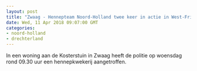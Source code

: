 ```yaml
---
layout: post
title: "Zwaag - Hennepteam Noord-Holland twee keer in actie in West-Friesland"
date: Wed, 11 Apr 2018 09:07:00 GMT
categories: 
- noord-holland 
- drechterland 
---
```


In een woning aan de Kosterstuin in Zwaag heeft de politie op woensdag rond 09.30 uur een hennepkwekerij aangetroffen.
